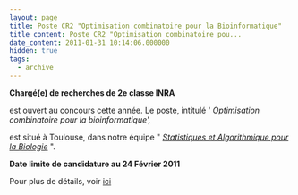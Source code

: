```yaml
---
layout: page
title: Poste CR2 "Optimisation combinatoire pour la Bioinformatique"
title_content: Poste CR2 "Optimisation combinatoire pou...
date_content: 2011-01-31 10:14:06.000000
hidden: true
tags:
  - archive
---
```

**Chargé(e) de recherches de 2e classe INRA**



  
est ouvert au concours cette année. Le poste, intitulé ' _Optimisation
combinatoire pour la bioinformatique',_



est situé à Toulouse, dans notre équipe " _[Statistiques et Algorithmique pour
la
Biologie](http://carlit.toulouse.inra.fr/wikiz/index.php/Cat%C3%A9gorie:SaAB)_
".  
  



 **Date limite de candidature au 24 Février 2011**



  
Pour plus de détails, voir
[ici](http://carlit.toulouse.inra.fr/wikiz/index.php/Emplois "ici")



